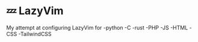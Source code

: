 # 💤 LazyVim

My attempt at configuring LazyVim for
-python
-C
-rust
-PHP
-JS
-HTML
-CSS
-TailwindCSS
